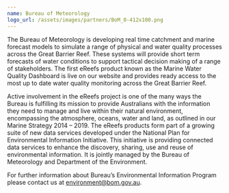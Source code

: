 ```yaml
---
name: Bureau of Meteorology
logo_url: /assets/images/partners/BoM_0-412x100.png
---
```

The Bureau of Meteorology is developing real time catchment and marine forecast models to simulate a range of physical and water quality processes across the Great Barrier Reef. These systems will provide short term forecasts of water conditions to support tactical decision making of a range of stakeholders. The first eReefs product known as the Marine Water Quality Dashboard is live on our website and provides ready access to the most up to date water quality monitoring across the Great Barrier Reef.

Active involvement in the eReefs project is one of the many ways the Bureau is fulfilling its mission to provide Australians with the information they need to manage and live within their natural environment, encompassing the atmosphere, oceans, water and land, as outlined in our Marine Strategy 2014 – 2019. The eReefs products form part of a growing suite of new data services developed under the National Plan for Environmental Information Initiative. This initiative is providing connected data services to enhance the discovery, sharing, use and reuse of environmental information. It is jointly managed by the Bureau of Meteorology and Department of the Environment.

For further information about Bureau’s Environmental Information Program please contact us at environment@bom.gov.au.